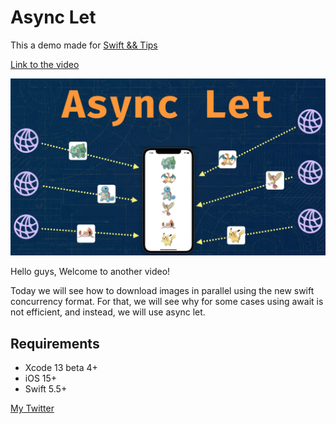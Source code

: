 # Async Let
This a demo made for [Swift && Tips](https://www.youtube.com/c/SwiftandTips)

[Link to the video](https://youtu.be/MjfEpYs5XA4)

![Actors in Swift!](/async%20let.001.jpeg)

Hello guys, Welcome to another video!

Today we will see how to download images in parallel using the new swift concurrency format. For that, we will see why for some cases using await is not efficient, and instead, we will use async let.

## Requirements
- Xcode 13 beta 4+
- iOS 15+
- Swift 5.5+


[My Twitter](https://twitter.com/swiftandtips)
